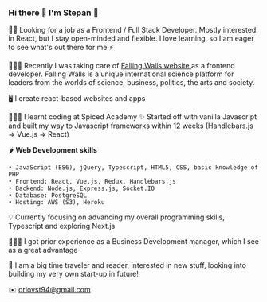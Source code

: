 ### Hi there 👋 I'm Stepan 👾

<!--
**orlovstepan/orlovstepan** is a ✨ _special_ ✨ repository because its `README.md` (this file) appears on your GitHub profile.

Here are some ideas to get you started:

- 🔭 I’m currently working on ...
- 🌱 I’m currently learning ...
- 👯 I’m looking to collaborate on ...
- 🤔 I’m looking for help with ...
- 💬 Ask me about ...
- 📫 How to reach me: ...
- 😄 Pronouns: ...
- ⚡ Fun fact: ...
-->

🕵️‍♂️ Looking for a job as a Frontend / Full Stack Developer. Mostly interested in React, but I stay open-minded and flexible. I love learning, so I am eager to see what's out there for me ⚡️

🧑🏻‍💻 Recently I was taking care of <a href="https://falling-walls.com/"> Falling Walls website </a> as a frontend developer. Falling Walls is a unique international science platform for leaders from the worlds of science, business, politics, the arts and society.

🖥️ I create react-based websites and apps

🧑🏻‍🎓 I learnt coding at Spiced Academy ✨ Started off with vanilla Javascript and built my way to Javascript frameworks within 12 weeks (Handlebars.js => Vue.js => React) 

🌶️ <strong> Web Development skills </strong>

    • JavaScript (ES6), jQuery, Typescript, HTML5, CSS, basic knowledge of PHP
    • Frontend: React, Vue.js, Redux, Handlebars.js
    • Backend: Node.js, Express.js, Socket.IO 
    • Database: PostgreSQL
    • Hosting: AWS (S3), Heroku
    
 💡 Currently focusing on advancing my overall programming skills, Typescript and exploring Next.js
    
 🧑🏻‍💼 I got prior experience as a Business Development manager, which I see as a great advantage
 
 🪩 I am a big time traveler and reader, interested in new stuff, looking into building my very own start-up in future! 
 
 ✉️ orlovst94@gmail.com
